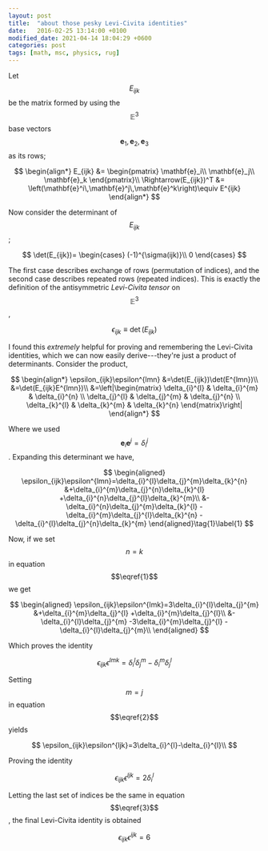 ```yaml
---
layout: post
title:  "about those pesky Levi-Civita identities"
date:   2016-02-25 13:14:00 +0100
modified_date: 2021-04-14 18:04:29 +0600
categories: post
tags: [math, msc, physics, rug]
---
```

Let $$E_{ijk}$$ be the matrix formed by using the $$\mathbb{E}^3$$ base vectors $$\mathbf{e}_1,\mathbf{e}_2,\mathbf{e}_3$$ as its rows;

$$
\begin{align*}
  E_{ijk} &=
  \begin{pmatrix}
    \mathbf{e}_i\\
    \mathbf{e}_j\\
    \mathbf{e}_k
  \end{pmatrix}\\
  \Rightarrow(E_{ijk})^T &= \left(\mathbf{e}^i\,\mathbf{e}^j\,\mathbf{e}^k\right)\equiv E^{ijk}
\end{align*}
$$

Now consider the determinant of $$E_{ijk}$$;

$$
  \det(E_{ijk})=
  \begin{cases}
    (-1)^{\sigma(ijk)}\\
    0
  \end{cases}
$$

The first case describes exchange of rows (permutation of indices), and the second case describes repeated rows (repeated indices). This is exactly the definition of the antisymmetric *Levi-Civita tensor* on $$\mathbb{E}^3$$,

$$
\epsilon_{ijk}\equiv\det(E_{ijk})
$$

I found this *extremely* helpful for proving and remembering the Levi-Civita identities, which we can now easily derive---they're just a product of determinants. Consider the product,

$$
\begin{align*}
  \epsilon_{ijk}\epsilon^{lmn} &=\det(E_{ijk})\det(E^{lmn})\\
  &=\det(E_{ijk}E^{lmn})\\
  &=\left|\begin{matrix}
    \delta_{i}^{l} & \delta_{i}^{m} & \delta_{i}^{n} \\
    \delta_{j}^{l} & \delta_{j}^{m} & \delta_{j}^{n} \\
    \delta_{k}^{l} & \delta_{k}^{m} & \delta_{k}^{n}
  \end{matrix}\right|
\end{align*}
$$

Where we used $$\mathbf{e}_i\mathbf{e}^j=\delta_i^j$$. Expanding this determinant we have,

$$
\begin{aligned}
  \epsilon_{ijk}\epsilon^{lmn}=\delta_{i}^{l}\delta_{j}^{m}\delta_{k}^{n}
  &+\delta_{i}^{m}\delta_{j}^{n}\delta_{k}^{l}
  +\delta_{i}^{n}\delta_{j}^{l}\delta_{k}^{m}\\
  &-\delta_{i}^{n}\delta_{j}^{m}\delta_{k}^{l}
  -\delta_{i}^{m}\delta_{j}^{l}\delta_{k}^{n}
  -\delta_{i}^{l}\delta_{j}^{n}\delta_{k}^{m}
\end{aligned}\tag{1}\label{1}
$$

Now, if we set $$n=k$$ in equation $$\eqref{1}$$ we get

$$
\begin{aligned}
  \epsilon_{ijk}\epsilon^{lmk}=3\delta_{i}^{l}\delta_{j}^{m}
  &+\delta_{i}^{m}\delta_{j}^{l}
  +\delta_{i}^{m}\delta_{j}^{l}\\
  &-\delta_{i}^{l}\delta_{j}^{m}
  -3\delta_{i}^{m}\delta_{j}^{l}
  -\delta_{i}^{l}\delta_{j}^{m}\\
\end{aligned}
$$

Which proves the identity

$$
\epsilon_{ijk}\epsilon^{lmk}=\delta_{i}^{l}\delta_{j}^{m}
-\delta_{i}^{m}\delta_{j}^{l}
\tag{2}\label{2}
$$

Setting $$m=j$$ in equation $$\eqref{2}$$ yields

$$
\epsilon_{ijk}\epsilon^{ljk}=3\delta_{i}^{l}-\delta_{i}^{l}\\
$$

Proving the identity

$$
\epsilon_{ijk}\epsilon^{ljk}=2\delta_{i}^{l}\tag{3}\label{3}
$$

Letting the last set of indices be the same in equation $$\eqref{3}$$, the final Levi-Civita identity is obtained

$$
\epsilon_{ijk}\epsilon^{ijk}=6\tag{4}\label{4}
$$
